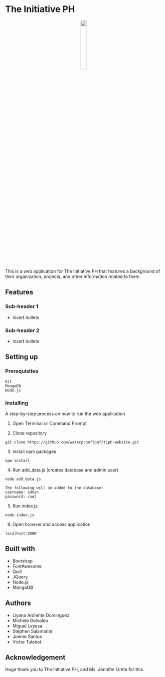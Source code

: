 # The Initiative PH
<p align="center">
<img  src="https://github.com/waterproofloaf/tiph-website/blob/master/public/assets/img/cropped-logo.png"
width="20%">
</p>
This is a web application for The Initiative PH that features a background of their organization, projects, and other information related to them.

## Features
### Sub-header 1
* Insert bullets
### Sub-header 2
* Insert bullets

## Setting up

### Prerequisites
``````
Git
MongoDB
Node.js
``````

### Installing
A step-by-step process on how to run the web application

1. Open Terminal or Command Prompt

2. Clone repository
``````
git clone https://github.com/waterproofloaf/tiph-website.git
``````

3. Install npm packages
``````
npm install
``````

4. Run add_data.js (creates database and admin user)
``````
node add_data.js

The following will be added to the database: 
username: admin
password: root
``````

5. Run index.js
``````
node index.js
``````

6. Open browser and access application
``````
localhost:9000
``````

## Built with
* Bootstrap
* FontAwesome
* Quill
* JQuery
* Node.js
* MongoDB

## Authors

* Liyana Ardiente Dominguez
* Michele Gelvoleo
* Miguel Leyesa
* Stephen Salamante
* Joeme Santos 
* Victor Tulabot

## Acknowledgement

Huge thank you to The Initiative PH, and Ms. Jennifer Ureta for this.
